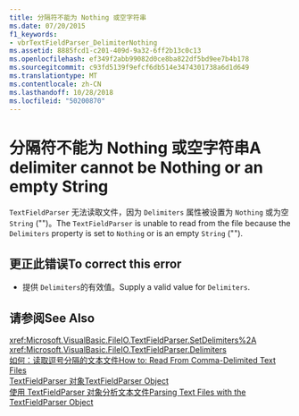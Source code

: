 ```yaml
---
title: 分隔符不能为 Nothing 或空字符串
ms.date: 07/20/2015
f1_keywords:
- vbrTextFieldParser_DelimiterNothing
ms.assetid: 8885fcd1-c201-409d-9a32-6ff2b13c0c13
ms.openlocfilehash: ef349f2abb99082d0ce8ba822df5bd9ee7b4b178
ms.sourcegitcommit: c93fd5139f9efcf6db514e3474301738a6d1d649
ms.translationtype: MT
ms.contentlocale: zh-CN
ms.lasthandoff: 10/28/2018
ms.locfileid: "50200870"
---
```

# <a name="a-delimiter-cannot-be-nothing-or-an-empty-string"></a><span data-ttu-id="9f7e2-102">分隔符不能为 Nothing 或空字符串</span><span class="sxs-lookup"><span data-stu-id="9f7e2-102">A delimiter cannot be Nothing or an empty String</span></span>
<span data-ttu-id="9f7e2-103">`TextFieldParser` 无法读取文件，因为 `Delimiters` 属性被设置为 `Nothing` 或为空 `String` ("")。</span><span class="sxs-lookup"><span data-stu-id="9f7e2-103">The `TextFieldParser` is unable to read from the file because the `Delimiters` property is set to `Nothing` or is an empty `String` ("").</span></span>  
  
## <a name="to-correct-this-error"></a><span data-ttu-id="9f7e2-104">更正此错误</span><span class="sxs-lookup"><span data-stu-id="9f7e2-104">To correct this error</span></span>  
  
-   <span data-ttu-id="9f7e2-105">提供 `Delimiters`的有效值。</span><span class="sxs-lookup"><span data-stu-id="9f7e2-105">Supply a valid value for `Delimiters`.</span></span>  
  
## <a name="see-also"></a><span data-ttu-id="9f7e2-106">请参阅</span><span class="sxs-lookup"><span data-stu-id="9f7e2-106">See Also</span></span>  
 <xref:Microsoft.VisualBasic.FileIO.TextFieldParser.SetDelimiters%2A>  
 <xref:Microsoft.VisualBasic.FileIO.TextFieldParser.Delimiters>  
 [<span data-ttu-id="9f7e2-107">如何：读取逗号分隔的文本文件</span><span class="sxs-lookup"><span data-stu-id="9f7e2-107">How to: Read From Comma-Delimited Text Files</span></span>](../../visual-basic/developing-apps/programming/drives-directories-files/how-to-read-from-comma-delimited-text-files.md)  
 [<span data-ttu-id="9f7e2-108">TextFieldParser 对象</span><span class="sxs-lookup"><span data-stu-id="9f7e2-108">TextFieldParser Object</span></span>](../../visual-basic/language-reference/objects/textfieldparser-object.md)  
 [<span data-ttu-id="9f7e2-109">使用 TextFieldParser 对象分析文本文件</span><span class="sxs-lookup"><span data-stu-id="9f7e2-109">Parsing Text Files with the TextFieldParser Object</span></span>](../../visual-basic/developing-apps/programming/drives-directories-files/parsing-text-files-with-the-textfieldparser-object.md)
